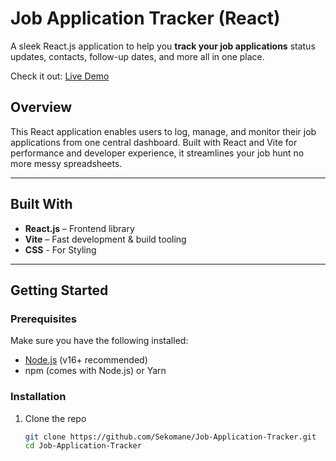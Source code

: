 #  Job Application Tracker (React)

A sleek React.js application to help you **track your job applications** status updates, contacts, follow-up dates, and more all in one place.

Check it out: [Live Demo](https://sekomane.github.io/Job-Application-Tracker/)

## Overview

This React application enables users to log, manage, and monitor their job applications from one central dashboard. Built with React and Vite for performance and developer experience, it streamlines your job hunt no more messy spreadsheets.

---

## Built With

- **React.js** – Frontend library  
- **Vite** – Fast development & build tooling
- **CSS** - For Styling

---

## Getting Started

### Prerequisites

Make sure you have the following installed:

- [Node.js](https://nodejs.org/) (v16+ recommended)  
- npm (comes with Node.js) or Yarn

### Installation

1. Clone the repo  
   ```bash
   git clone https://github.com/Sekomane/Job-Application-Tracker.git
   cd Job-Application-Tracker
